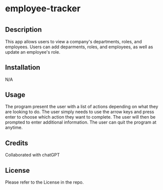 # employee-tracker
# <Your-Project-Title>

## Description

This app allows users to view a company's departments, roles, and employees. Users can add deparments, roles, and employees, as well as update an employee's role.

## Installation

N/A

## Usage

The program present the user with a list of actions depending on what they are looking to do. The user simply needs to use the arrow keys and press enter to choose which action they want to complete. The user will then be prompted to enter additional information. The user can quit the program at anytime.

## Credits

Collaborated with chatGPT

## License

Please refer to the License in the repo.



